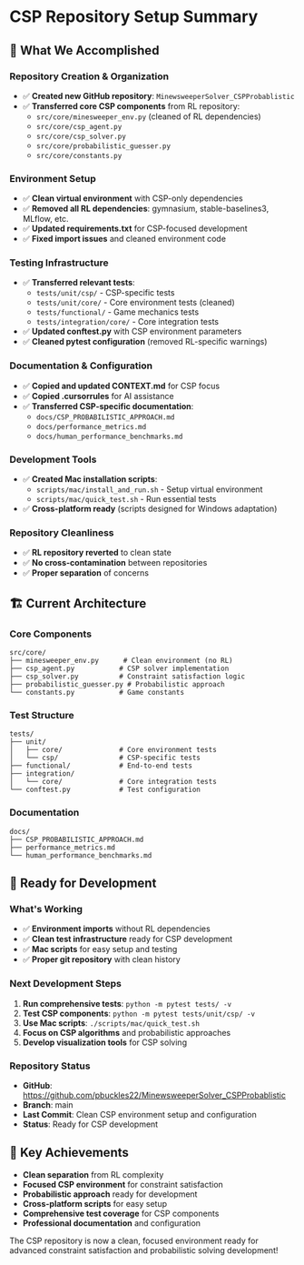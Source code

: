 # CSP Repository Setup Summary

## 🎯 **What We Accomplished**

### **Repository Creation & Organization**
- ✅ **Created new GitHub repository**: `MinewsweeperSolver_CSPProbablistic`
- ✅ **Transferred core CSP components** from RL repository:
  - `src/core/minesweeper_env.py` (cleaned of RL dependencies)
  - `src/core/csp_agent.py`
  - `src/core/csp_solver.py`
  - `src/core/probabilistic_guesser.py`
  - `src/core/constants.py`

### **Environment Setup**
- ✅ **Clean virtual environment** with CSP-only dependencies
- ✅ **Removed all RL dependencies**: gymnasium, stable-baselines3, MLflow, etc.
- ✅ **Updated requirements.txt** for CSP-focused development
- ✅ **Fixed import issues** and cleaned environment code

### **Testing Infrastructure**
- ✅ **Transferred relevant tests**:
  - `tests/unit/csp/` - CSP-specific tests
  - `tests/unit/core/` - Core environment tests (cleaned)
  - `tests/functional/` - Game mechanics tests
  - `tests/integration/core/` - Core integration tests
- ✅ **Updated conftest.py** with CSP environment parameters
- ✅ **Cleaned pytest configuration** (removed RL-specific warnings)

### **Documentation & Configuration**
- ✅ **Copied and updated CONTEXT.md** for CSP focus
- ✅ **Copied .cursorrules** for AI assistance
- ✅ **Transferred CSP-specific documentation**:
  - `docs/CSP_PROBABILISTIC_APPROACH.md`
  - `docs/performance_metrics.md`
  - `docs/human_performance_benchmarks.md`

### **Development Tools**
- ✅ **Created Mac installation scripts**:
  - `scripts/mac/install_and_run.sh` - Setup virtual environment
  - `scripts/mac/quick_test.sh` - Run essential tests
- ✅ **Cross-platform ready** (scripts designed for Windows adaptation)

### **Repository Cleanliness**
- ✅ **RL repository reverted** to clean state
- ✅ **No cross-contamination** between repositories
- ✅ **Proper separation** of concerns

## 🏗️ **Current Architecture**

### **Core Components**
```
src/core/
├── minesweeper_env.py      # Clean environment (no RL)
├── csp_agent.py           # CSP solver implementation
├── csp_solver.py          # Constraint satisfaction logic
├── probabilistic_guesser.py # Probabilistic approach
└── constants.py           # Game constants
```

### **Test Structure**
```
tests/
├── unit/
│   ├── core/              # Core environment tests
│   └── csp/               # CSP-specific tests
├── functional/            # End-to-end tests
├── integration/
│   └── core/              # Core integration tests
└── conftest.py            # Test configuration
```

### **Documentation**
```
docs/
├── CSP_PROBABILISTIC_APPROACH.md
├── performance_metrics.md
└── human_performance_benchmarks.md
```

## 🚀 **Ready for Development**

### **What's Working**
- ✅ **Environment imports** without RL dependencies
- ✅ **Clean test infrastructure** ready for CSP development
- ✅ **Mac scripts** for easy setup and testing
- ✅ **Proper git repository** with clean history

### **Next Development Steps**
1. **Run comprehensive tests**: `python -m pytest tests/ -v`
2. **Test CSP components**: `python -m pytest tests/unit/csp/ -v`
3. **Use Mac scripts**: `./scripts/mac/quick_test.sh`
4. **Focus on CSP algorithms** and probabilistic approaches
5. **Develop visualization tools** for CSP solving

### **Repository Status**
- **GitHub**: https://github.com/pbuckles22/MinewsweeperSolver_CSPProbablistic
- **Branch**: main
- **Last Commit**: Clean CSP environment setup and configuration
- **Status**: Ready for CSP development

## 🎯 **Key Achievements**
- **Clean separation** from RL complexity
- **Focused CSP environment** for constraint satisfaction
- **Probabilistic approach** ready for development
- **Cross-platform scripts** for easy setup
- **Comprehensive test coverage** for CSP components
- **Professional documentation** and configuration

The CSP repository is now a clean, focused environment ready for advanced constraint satisfaction and probabilistic solving development! 